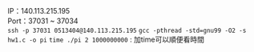 IP：140.113.215.195  
Port：37031 ~ 37034  
`ssh -p 37031 0513404@140.113.215.195`
`gcc -pthread -std=gnu99 -O2 -s hw1.c -o pi`
`time ./pi 2 1000000000` : 加time可以順便看時間
